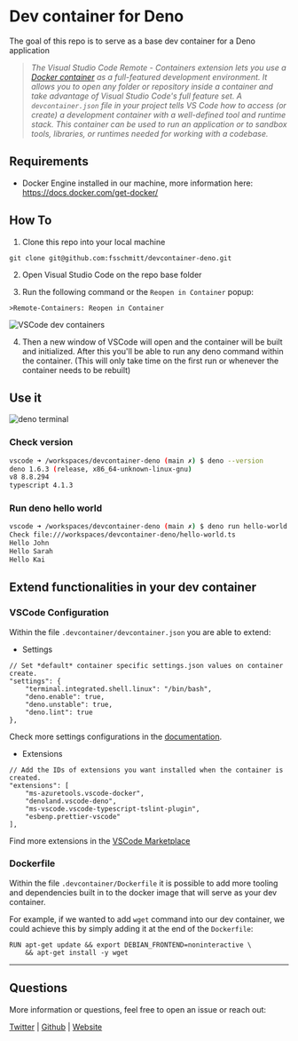 # Dev container for Deno

The goal of this repo is to serve as a base dev container for a Deno application

> *The Visual Studio Code Remote - Containers extension lets you use a [Docker container](https://docker.com/) as a full-featured development environment. It allows you to open any folder or repository inside a container and take advantage of Visual Studio Code's full feature set. A `devcontainer.json` file in your project tells VS Code how to access (or create) a development container with a well-defined tool and runtime stack. This container can be used to run an application or to sandbox tools, libraries, or runtimes needed for working with a codebase.*

## Requirements
- Docker Engine installed in our machine, more information here: https://docs.docker.com/get-docker/

## How To

1. Clone this repo into your local machine
```
git clone git@github.com:fsschmitt/devcontainer-deno.git
```

2. Open Visual Studio Code on the repo base folder

3. Run the following command or the `Reopen in Container` popup:

```
>Remote-Containers: Reopen in Container
```

![VSCode dev containers](https://gist.githubusercontent.com/fsschmitt/bcc84df15bd1ec4dca8b6ec171f89d41/raw/vscode-container.png)

4. Then a new window of VSCode will open and the container will be built and initialized. After this you'll be able to run any deno command within the container. (This will only take time on the first run or whenever the container needs to be rebuilt)

## Use it

![deno terminal](https://gist.githubusercontent.com/fsschmitt/bcc84df15bd1ec4dca8b6ec171f89d41/raw/vscode-deno-bash.png)

### Check version
```bash
vscode ➜ /workspaces/devcontainer-deno (main ✗) $ deno --version
deno 1.6.3 (release, x86_64-unknown-linux-gnu)
v8 8.8.294
typescript 4.1.3
```

### Run deno hello world
```bash
vscode ➜ /workspaces/devcontainer-deno (main ✗) $ deno run hello-world.ts 
Check file:///workspaces/devcontainer-deno/hello-world.ts
Hello John
Hello Sarah
Hello Kai
```

## Extend functionalities in your dev container

### VSCode Configuration

Within the file `.devcontainer/devcontainer.json` you are able to extend:
- Settings
```
// Set *default* container specific settings.json values on container create.
"settings": {
    "terminal.integrated.shell.linux": "/bin/bash",
    "deno.enable": true,
    "deno.unstable": true,
    "deno.lint": true
},
```
Check more settings configurations in the [documentation](https://code.visualstudio.com/docs/getstarted/settings).

- Extensions
```
// Add the IDs of extensions you want installed when the container is created.
"extensions": [
    "ms-azuretools.vscode-docker",
    "denoland.vscode-deno",
    "ms-vscode.vscode-typescript-tslint-plugin",
    "esbenp.prettier-vscode"
],
```

Find more extensions in the [VSCode Marketplace](https://marketplace.visualstudio.com/VSCode)

### Dockerfile

Within the file `.devcontainer/Dockerfile` it is possible to add more tooling and dependencies built in to the docker image that will serve as your dev container.

For example, if we wanted to add `wget` command into our dev container, we could achieve this by simply adding it at the end of the `Dockerfile`:

```
RUN apt-get update && export DEBIAN_FRONTEND=noninteractive \
    && apt-get install -y wget
```

---

## Questions
More information or questions, feel free to open an issue or reach out:

[Twitter](https://twitter.com/schmittfelipe) | [Github](https://github.com/fsschmitt) | [Website](https://felipeschmitt.com)
